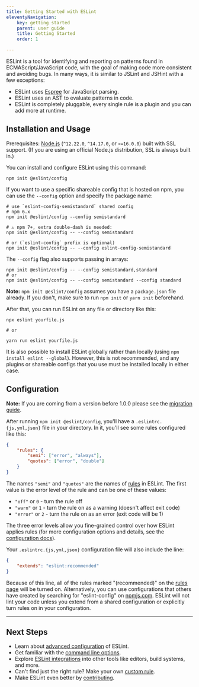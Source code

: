 ```yaml
---
title: Getting Started with ESLint
eleventyNavigation:
    key: getting started 
    parent: user guide
    title: Getting Started
    order: 1

---
```


ESLint is a tool for identifying and reporting on patterns found in ECMAScript/JavaScript code, with the goal of making code more consistent and avoiding bugs. In many ways, it is similar to JSLint and JSHint with a few exceptions:

* ESLint uses [Espree](https://github.com/eslint/espree) for JavaScript parsing.
* ESLint uses an AST to evaluate patterns in code.
* ESLint is completely pluggable, every single rule is a plugin and you can add more at runtime.

## Installation and Usage

Prerequisites: [Node.js](https://nodejs.org/en/) (`^12.22.0`, `^14.17.0`, or `>=16.0.0`) built with SSL support. (If you are using an official Node.js distribution, SSL is always built in.)

You can install and configure ESLint using this command:

```shell
npm init @eslint/config
```

If you want to use a specific shareable config that is hosted on npm, you can use the `--config` option and specify the package name:

```shell
# use `eslint-config-semistandard` shared config
# npm 6.x
npm init @eslint/config --config semistandard

# ⚠️ npm 7+, extra double-dash is needed:
npm init @eslint/config -- --config semistandard

# or (`eslint-config` prefix is optional)
npm init @eslint/config -- --config eslint-config-semistandard
```

The `--config` flag also supports passing in arrays:

```shell
npm init @eslint/config -- --config semistandard,standard
# or
npm init @eslint/config -- --config semistandard --config standard
```

**Note:** `npm init @eslint/config` assumes you have a `package.json` file already. If you don't, make sure to run `npm init` or `yarn init` beforehand.

After that, you can run ESLint on any file or directory like this:

```shell
npx eslint yourfile.js

# or

yarn run eslint yourfile.js
```

It is also possible to install ESLint globally rather than locally (using `npm install eslint --global`). However, this is not recommended, and any plugins or shareable configs that you use must be installed locally in either case.

## Configuration

**Note:** If you are coming from a version before 1.0.0 please see the [migration guide](migrating-to-1.0.0).

After running `npm init @eslint/config`, you'll have a `.eslintrc.{js,yml,json}` file in your directory. In it, you'll see some rules configured like this:

```json
{
    "rules": {
        "semi": ["error", "always"],
        "quotes": ["error", "double"]
    }
}
```

The names `"semi"` and `"quotes"` are the names of [rules](../rules) in ESLint. The first value is the error level of the rule and can be one of these values:

* `"off"` or `0` - turn the rule off
* `"warn"` or `1` - turn the rule on as a warning (doesn't affect exit code)
* `"error"` or `2` - turn the rule on as an error (exit code will be 1)

The three error levels allow you fine-grained control over how ESLint applies rules (for more configuration options and details, see the [configuration docs](configuring/)).

Your `.eslintrc.{js,yml,json}` configuration file will also include the line:

```json
{
    "extends": "eslint:recommended"
}
```

Because of this line, all of the rules marked "(recommended)" on the [rules page](../rules) will be turned on.  Alternatively, you can use configurations that others have created by searching for "eslint-config" on [npmjs.com](https://www.npmjs.com/search?q=eslint-config).  ESLint will not lint your code unless you extend from a shared configuration or explicitly turn rules on in your configuration.

---

## Next Steps

* Learn about [advanced configuration](configuring/) of ESLint.
* Get familiar with the [command line options](command-line-interface).
* Explore [ESLint integrations](integrations) into other tools like editors, build systems, and more.
* Can't find just the right rule?  Make your own [custom rule](../extend/working-with-rules).
* Make ESLint even better by [contributing](../contribute/).
